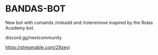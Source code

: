 # BANDAS-BOT
New bot with comands /roleadd and /roleremove inspired by the Rolas Academy bot.

discord.gg/nextcommunity

https://streamable.com/29zeyj
